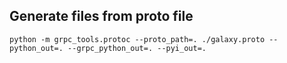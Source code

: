 ## Generate files from proto file
```
python -m grpc_tools.protoc --proto_path=. ./galaxy.proto --python_out=. --grpc_python_out=. --pyi_out=.
```
